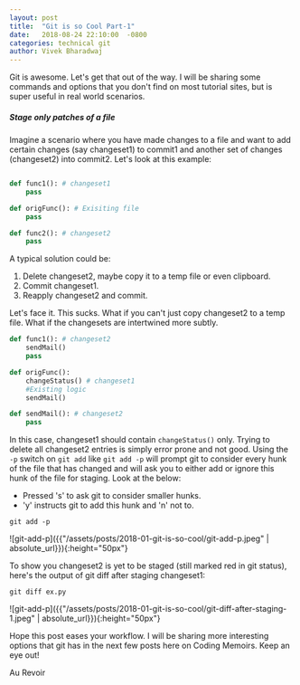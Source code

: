 ```yaml
---
layout: post
title:  "Git is so Cool Part-1"
date:   2018-08-24 22:10:00  -0800
categories: technical git
author: Vivek Bharadwaj
---
```


Git is awesome. Let's get that out of the way. I will be sharing some commands and options that you don't find on most tutorial sites, but is super useful in real world scenarios.

##### Stage only patches of a file

Imagine a scenario where you have made changes to a file and want to add certain changes (say changeset1) to commit1 and another set of changes (changeset2) into commit2.
Let's look at this example:

```python

def func1(): # changeset1
    pass

def origFunc(): # Exisiting file
    pass

def func2(): # changeset2
    pass
```

A typical solution could be:
1. Delete changeset2, maybe copy it to a temp file or even clipboard.
2. Commit changeset1.
3. Reapply changeset2 and commit.

Let's face it. This sucks. What if you can't just copy changeset2 to a temp file.
What if the changesets are intertwined more subtly.

```python
def func1(): # changeset2
    sendMail()
    pass 

def origFunc():
    changeStatus() # changeset1
    #Existing logic
    sendMail()

def sendMail(): # changeset2
    pass

```

In this case, changeset1 should contain `changeStatus()` only. Trying to delete all changeset2 entries is simply error prone and not good.
Using the `-p` switch on `git add` like `git add -p` will prompt git to consider every hunk of the file that has changed and will ask you to either add or ignore this hunk of the file for staging.
Look at the below:
* Pressed 's' to ask git to consider smaller hunks.
* 'y' instructs git to add this hunk and 'n' not to.

```plain
git add -p
```
![git-add-p]({{"/assets/posts/2018-01-git-is-so-cool/git-add-p.jpeg" | absolute_url}}){:height="50px"}

To show you changeset2 is yet to be staged (still marked red in git status), here's the output of git diff after staging changeset1:
```plain
git diff ex.py
```
![git-add-p]({{"/assets/posts/2018-01-git-is-so-cool/git-diff-after-staging-1.jpeg" | absolute_url}}){:height="50px"}

Hope this post eases your workflow. I will be sharing more interesting options that git has in the next few posts here on Coding Memoirs.
Keep an eye out!

Au Revoir
